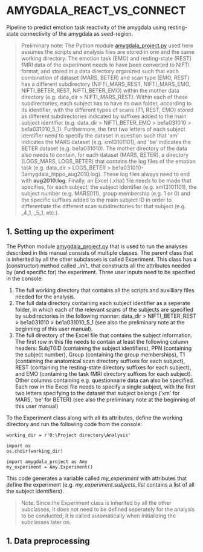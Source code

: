 # AMYGDALA_REACT_VS_CONNECT
Pipeline to predict emotion task reactivity of the amygdala using resting-state connectivity of the amygdala as seed-region.

> Preliminary note: The Python module [amygdala_project.py](https://github.com/tvarkevi/AMYGDALA_REACT_VS_CONNECT/blob/master/amygdala_project.py) used here assumes the scripts and analysis files are stored in one and the same working directory. The emotion task (EMO) and resting-state (REST) fMRI data of the experiment needs to have been converted to NIFTI format, and stored in a data directory organized such that each combination of dataset (MARS, BETER) and scan type (EMO, REST) has a different subdirectory (NIFTI_MARS_REST, NIFTI_MARS_EMO, NIFTI_BETER_REST, NIFTI_BETER_EMO) within the mother data directory (e.g. data_dir > NIFTI_MARS_REST). Within each of these subdirectories, each subject has to have its own folder, according to its identifier, with the different types of scans (T1, REST, EMO) stored as different subdirectories indicated by suffixes added to the main subject identifier (e.g. data_dir > NIFTI_BETER_EMO > be1a031010 > be1a031010_5_1). Furthermore, the first two letters of each subject identifier need to specify the dataset in question such that 'xm' indicates the MARS dataset (e.g. xm13101101), and 'be' indicates the BETER dataset (e.g. be1a031010). The mother directory of the data also needs to contain, for each dataset (MARS, BETER), a directory (LOGS_MARS, LOGS_BETER) that contains the log files of the emotion task (e.g. data_dir > LOGS_BETER > be1a031010-3amygdala_hippo_aug2010.log). These log files always need to end with **aug2010.log**. Finally, an Excel (.xlsx) file needs to be made that specifies, for each subject, the subject identifier (e.g. xm13101101), the subject number (e.g. MARS011), group membership (e.g. 1 or 0) and the specific suffixes added to the main subject ID in order to differentiate the different scan subdirectories for that subject (e.g. \_4_1, \_5_1, etc.).

## 1. Setting up the experiment

The Python module [amygdala_project.py](https://github.com/tvarkevi/AMYGDALA_REACT_VS_CONNECT/blob/master/amygdala_project.py) that is used to run the analyses described in this manual consists of multiple classes. The parent class that is inherited by all the other subclasses is called Experiment. This class has a (constructor) method called \__init__ that constructs all the attributes needed by (and specific for) the experiment. Three user inputs need to be specified in the console:
1. The full working directory that contains all the scripts and auxilliary files needed for the analysis.
2. The full data directory containing each subject identifier as a seperate folder, in which each of the relevant scans of the subjects are specified by subdirectories in the following manner: data_dir > NIFTI_BETER_REST > be1a031010 > be1a031010_5_1 (see also the preliminary note at the beginning of this user manual).
3. The full directory of the Excel file that contains the subject information. The first row in this file needs to contain at least the following column headers: SubjT0ID (containing the subject identifiers), PPN (containing the subject number), Group (containing the group memberships), T1 (containing the anatomical scan directory suffixes for each subject), REST (containing the resting-state directory suffixes for each subject), and EMO (containing the task fMRI directory suffixes for each subject). Other columns containing e.g. questionnaire data can also be specified. Each row in the Excel file needs to specify a single subject, with the first two letters specifying to the dataset that subject belongs ('xm' for MARS, 'be' for BETER) (see also the preliminary note at the beginning of this user manual)

To the Experiment class along with all its attributes, define the working directory and run the following code from the console:

```
working_dir = r'O:\Project directory\Analysis'

import os
os.chdir(working_dir)

import amygdala_project as Amy
my_experiment = Amy.Experiment()
```
This code generates a variable called *my_experiment* with attributes that define the experiment (e.g. *my_experiment.subjects_list* contains a list of all the subject identifiers).

> Note: Since the Experiment class is inherited by all the other subclasses, it does not need to be defined seperately for the analysis to be conducted; it is called automatically when initializing the subclasses later on.

## 1. Data preprocessing

